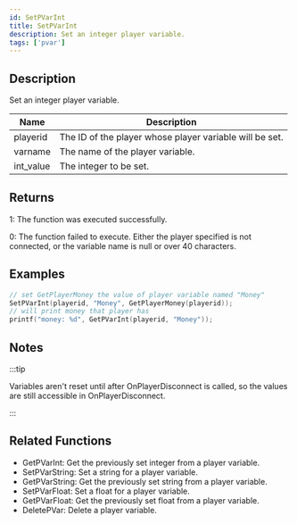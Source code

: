 ```yaml
---
id: SetPVarInt
title: SetPVarInt
description: Set an integer player variable.
tags: ['pvar']
---
```


## Description

Set an integer player variable.


| Name | Description |
|------|-------------|
|playerid | The ID of the player whose player variable will be set.|
|varname | The name of the player variable.|
|int_value | The integer to be set.|


## Returns

 1: The function was executed successfully. 

 0: The function failed to execute. Either the player specified is not connected, or the variable name is null or over 40 characters.


## Examples


```c
// set GetPlayerMoney the value of player variable named "Money"
SetPVarInt(playerid, "Money", GetPlayerMoney(playerid));
// will print money that player has
printf("money: %d", GetPVarInt(playerid, "Money"));
```


## Notes

:::tip

Variables aren't reset until after OnPlayerDisconnect is called, so the values are still accessible in OnPlayerDisconnect.

:::


## Related Functions


-  GetPVarInt: Get the previously set integer from a player variable.
-  SetPVarString: Set a string for a player variable.
-  GetPVarString: Get the previously set string from a player variable.
-  SetPVarFloat: Set a float for a player variable.
-  GetPVarFloat: Get the previously set float from a player variable.
-  DeletePVar: Delete a player variable.